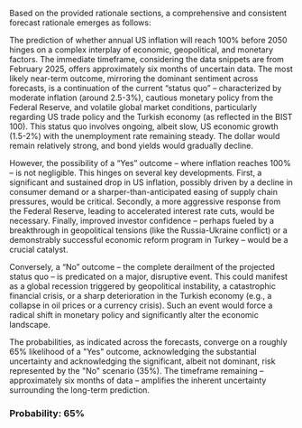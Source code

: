 Based on the provided rationale sections, a comprehensive and consistent forecast rationale emerges as follows:

The prediction of whether annual US inflation will reach 100% before 2050 hinges on a complex interplay of economic, geopolitical, and monetary factors.  The immediate timeframe, considering the data snippets are from February 2025, offers approximately six months of uncertain data.  The most likely near-term outcome, mirroring the dominant sentiment across forecasts, is a continuation of the current “status quo” – characterized by moderate inflation (around 2.5-3%), cautious monetary policy from the Federal Reserve, and volatile global market conditions, particularly regarding US trade policy and the Turkish economy (as reflected in the BIST 100). This status quo involves ongoing, albeit slow, US economic growth (1.5-2%) with the unemployment rate remaining steady. The dollar would remain relatively strong, and bond yields would gradually decline. 

However, the possibility of a “Yes” outcome – where inflation reaches 100% – is not negligible. This hinges on several key developments. First, a significant and sustained drop in US inflation, possibly driven by a decline in consumer demand or a sharper-than-anticipated easing of supply chain pressures, would be critical. Secondly, a more aggressive response from the Federal Reserve, leading to accelerated interest rate cuts, would be necessary.  Finally, improved investor confidence – perhaps fueled by a breakthrough in geopolitical tensions (like the Russia-Ukraine conflict) or a demonstrably successful economic reform program in Turkey – would be a crucial catalyst. 

Conversely, a “No” outcome – the complete derailment of the projected status quo – is predicated on a major, disruptive event. This could manifest as a global recession triggered by geopolitical instability, a catastrophic financial crisis, or a sharp deterioration in the Turkish economy (e.g., a collapse in oil prices or a currency crisis). Such an event would force a radical shift in monetary policy and significantly alter the economic landscape.

The probabilities, as indicated across the forecasts, converge on a roughly 65% likelihood of a "Yes" outcome, acknowledging the substantial uncertainty and acknowledging the significant, albeit not dominant, risk represented by the "No" scenario (35%).  The timeframe remaining – approximately six months of data – amplifies the inherent uncertainty surrounding the long-term prediction. 


### Probability: 65%